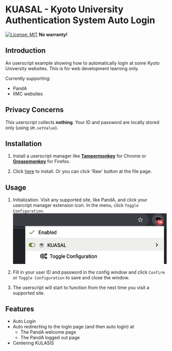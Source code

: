 # KUASAL - Kyoto University Authentication System Auto Login

[![License: MIT](https://img.shields.io/badge/License-MIT-yellow.svg)](https://opensource.org/licenses/MIT)
**No warranty!**

## Introduction

An userscript example showing how to automatically login at some Kyoto University websites. This is for web development learning only.

Currently supporting:
- PandA
- IIMC websites

## Privacy Concerns

This userscript collects **nothing**. Your ID and password are locally stored only (using `GM.setValue`).

## Installation

1. Install a userscript manager like [**Tampermonkey**](https://chrome.google.com/webstore/detail/tampermonkey/dhdgffkkebhmkfjojejmpbldmpobfkfo?hl=zh-CN) for Chrome or [**Greasemonkey**](https://addons.mozilla.org/en-US/firefox/addon/greasemonkey/) for Firefox.

2. Click [here](https://github.com/E011011101001/KUASAL/raw/main/KUASAL.user.js) to install. Or you can click 'Raw' button at the file page.

## Usage

1. Initialization. Visit any supported site, like PandA, and click your usercript manager extension icon. In the menu, click `Toggle Configuration`.
![](https://raw.githubusercontent.com/E011011101001/KUASAL/main/imgs/menu.png)

2. Fill in your user ID and password in the config window and click `Confirm` or `Toggle Configuration` to save and close the window.

3. The userscript will start to function from the next time you visit a supported site.

## Features

- Auto Login
- Auto redirecting to the login page (and then auto login) at
  - The PandA welcome page
  - The PandA logged out page
- Centering KULASIS
